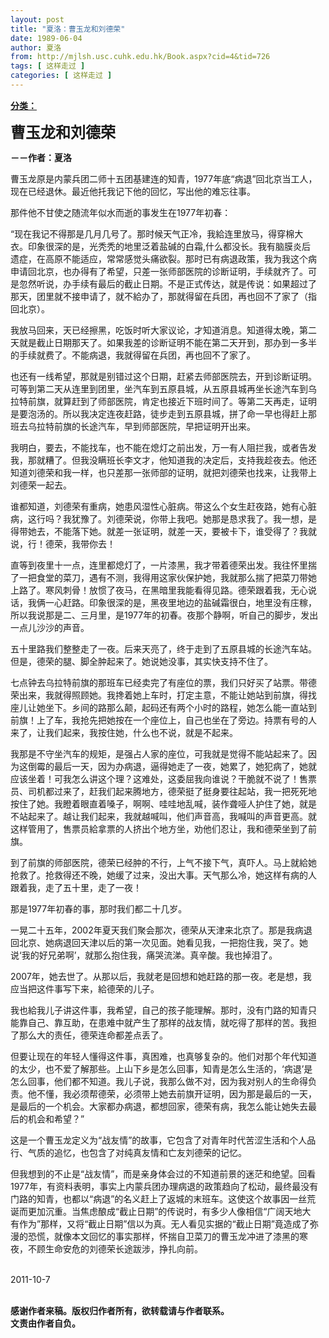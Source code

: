 ```yaml
---
layout: post
title: "夏洛：曹玉龙和刘德荣"
date: 1989-06-04
author: 夏洛
from: http://mjlsh.usc.cuhk.edu.hk/Book.aspx?cid=4&tid=726
tags: [ 这样走过 ]
categories: [ 这样走过 ]
---
```


<div style="margin: 15px 10px 10px 0px;">
 <div>
  <span id="ctl00_ContentPlaceHolder1_chapter1_SubjectLabel" style="font-weight:bold;text-decoration:underline;">
   分类：
  </span>
 </div>
 <p>
  <strong>
   <font size="5">
    曹玉龙和刘德荣
   </font>
  </strong>
 </p>
 <p>
  <strong>
   －－作者：夏洛
  </strong>
 </p>
 <p>
  曹玉龙原是内蒙兵团二师十五团基建连的知青，1977年底“病退”回北京当工人，现在已经退休。最近他托我记下他的回忆，写出他的难忘往事。
 </p>
 <p>
  那件他不甘使之随流年似水而逝的事发生在1977年初春：
 </p>
 <p>
  “现在我记不得那是几月几号了。那时候天气正冷，我給连里放马，得穿棉大衣。印象很深的是，光秃秃的地里泛着盐碱的白霜,什么都没长。我有脑膜炎后遗症，在高原不能适应，常常感觉头痛欲裂。那时已有病退政策，我为我这个病申请回北京，也办得有了希望，只差一张师部医院的诊断证明，手续就齐了。可是忽然听说，办手续有最后的截止日期。不是正式传达，就是传说：如果超过了那天，团里就不接申请了，就不給办了，那就得留在兵团，再也回不了家了（指回北京）。
 </p>
 <p>
  我放马回来，天已经擦黑，吃饭时听大家议论，才知道消息。知道得太晚，第二天就是截止日期那天了。如果我差的诊断证明不能在第二天开到，那办到一多半的手续就费了。不能病退，我就得留在兵团，再也回不了家了。
 </p>
 <p>
  也还有一线希望，那就是别错过这个日期，赶紧去师部医院去，开到诊断证明。可等到第二天从连里到团里，坐汽车到五原县城，从五原县城再坐长途汽车到乌拉特前旗，就算赶到了师部医院，肯定也接近下班时间了。等第二天再走，证明是要泡汤的。所以我决定连夜赶路，徒步走到五原县城，拼了命一早也得赶上那班去乌拉特前旗的长途汽车，早到师部医院，早把证明开出来。
 </p>
 <p>
  我明白，要去，不能找车，也不能在熄灯之前出发，万一有人阻拦我，或者告发我，那就糟了。但我没瞒班长李文才，他知道我的决定后，支持我趁夜去。他还知道刘德荣和我一样，也只差那一张师部的证明，就把刘德荣也找来，让我带上刘德荣一起去。
 </p>
 <p>
  谁都知道，刘德荣有重病，她患风湿性心脏病。带这么个女生赶夜路，她有心脏病，这行吗？我犹豫了。刘德荣说，你带上我吧。她那是恳求我了。我一想，是得带她去，不能落下她。就差一张证明，就差一天，要被卡下，谁受得了？我就说，行！德荣，我带你去！
 </p>
 <p>
  直等到夜里十一点，连里都熄灯了，一片漆黑，我才带着德荣出发。我往怀里揣了一把食堂的菜刀，遇有不测，我得用这家伙保护她，我就那么揣了把菜刀带她上路了。寒风刺骨！放惯了夜马，在黑暗里我能看得见路。德荣跟着我，无心说话，我俩一心赶路。印象很深的是，黑夜里地边的盐碱霜很白，地里没有庄稼，所以我说那是二、三月里，是1977年的初春。夜那个静啊，听自己的脚步，发出一点儿沙沙的声音。
 </p>
 <p>
  五十里路我们整整走了一夜。后来天亮了，终于走到了五原县城的长途汽车站。但是，德荣的腿、脚全肿起来了。她说她没事，其实快支持不住了。
 </p>
 <p>
  七点钟去乌拉特前旗的那班车已经卖完了有座位的票，我们只好买了站票。带德荣出来，我就得照顾她。我搀着她上车时，打定主意，不能让她站到前旗，得找座儿让她坐下。乡间的路那么颠，起码还有两个小时的路程，她怎么能一直站到前旗！上了车，我抢先把她按在一个座位上，自己也坐在了旁边。持票有号的人来了，让我们起来，我按住她，什么也不说，就是不起来。
 </p>
 <p>
  我那是不守坐汽车的规矩，是强占人家的座位，可我就是觉得不能站起来了。因为这倒霉的最后一天，因为办病退，逼得她走了一夜，她累了，她犯病了，她就应该坐着！可我怎么讲这个理？这难处，这委屈我向谁说？干脆就不说了！售票员、司机都过来了，赶我们起来腾地方，德荣挺了挺身要往起站，我一把死死地按住了她。我瞪着眼直着嗓子，啊啊、哇哇地乱喊，装作聋哑人护住了她，就是不站起来了。越让我们起来，我就越喊叫，他们声音高，我喊叫的声音更高。就这样管用了，售票员給拿票的人挤出个地方坐，劝他们忍让，我和德荣坐到了前旗。
 </p>
 <p>
  到了前旗的师部医院，德荣已经肿的不行，上气不接下气，真吓人。马上就給她抢救了。抢救得还不晚，她缓了过来，没出大事。天气那么冷，她这样有病的人跟着我，走了五十里，走了一夜！
 </p>
 <p>
  那是1977年初春的事，那时我们都二十几岁。
 </p>
 <p>
  一晃二十五年，2002年夏天我们聚会那次，德荣从天津来北京了。那是我病退回北京、她病退回天津以后的第一次见面。她看见我，一把抱住我，哭了。她说‘我的好兄弟啊’，就那么抱住我，痛哭流涕。真辛酸。我也掉泪了。
 </p>
 <p>
  2007年，她去世了。从那以后，我就老是回想和她赶路的那一夜。老是想，我应当把这件事写下来，給德荣的儿子。
 </p>
 <p>
  我也給我儿子讲这件事，我希望，自己的孩子能理解。那时，没有门路的知青只能靠自己、靠互助，在患难中就产生了那样的战友情，就吃得了那样的苦。我担了那么大的责任，德荣连命都差点丢了。
 </p>
 <p>
  但要让现在的年轻人懂得这件事，真困难，也真够复杂的。他们对那个年代知道的太少，也不爱了解那些。上山下乡是怎么回事，知青是怎么生活的，‘病退’是怎么回事，他们都不知道。我儿子说，我那么做不对，因为我对别人的生命得负责。他不懂，我必须帮德荣，必须带上她去前旗开证明，因为那是最后的一天，是最后的一个机会。大家都办病退，都想回家，德荣有病，我怎么能让她失去最后的机会和希望？”
 </p>
 <p>
  这是一个曹玉龙定义为“战友情”的故事，它包含了对青年时代苦涩生活和个人品行、气质的追忆，也包含了对纯真友情和亡友刘德荣的记忆。
 </p>
 <p>
  但我想到的不止是“战友情”，而是亲身体会过的不知道前景的迷茫和绝望。回看1977年，有资料表明，事实上内蒙兵团办理病退的政策趋向了松动，最终最没有门路的知青，也都以“病退”的名义赶上了返城的末班车。这使这个故事因一丝荒诞而更加沉重。当焦虑酿成“截止日期”的传说时，有多少人像相信“广阔天地大有作为”那样，又将“截止日期”信以为真。无人看见实据的“截止日期”竟造成了弥漫的恐慌，就像本文回忆的事实那样，怀揣自卫菜刀的曹玉龙冲进了漆黑的寒夜，不顾生命安危的刘德荣长途跋涉，挣扎向前。
 </p>
 <p>
  <br/>
  2011-10-7
 </p>
 <p>
  <br/>
  <strong>
   感谢作者来稿。版权归作者所有，欲转载请与作者联系。
   <br/>
   文责由作者自负。
  </strong>
 </p>
</div>


